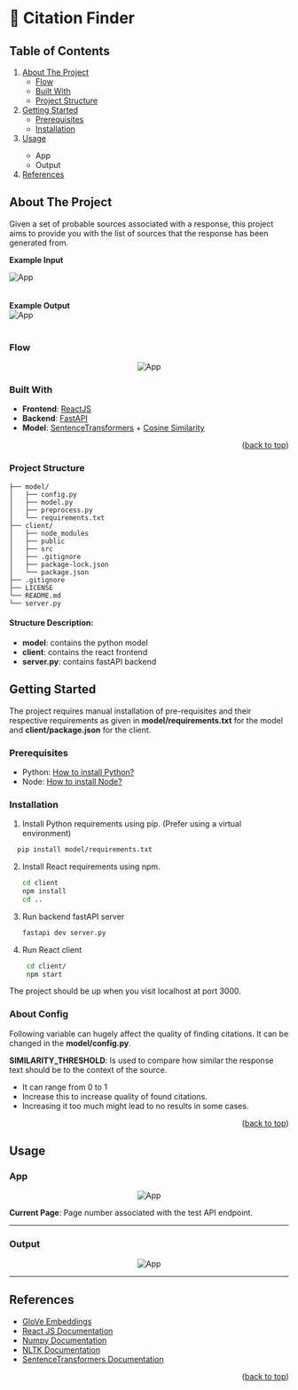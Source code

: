 
  <a name="readme-top"></a>

  <p align="center">
    <h1>📝 Citation Finder</h1>
  </p>

  <h2>Table of Contents</h2>
  <ol>
    <li>
      <a href="#about-the-project">About The Project</a>
      <ul>
        <li><a href="#flow">Flow</a></li>
        <li><a href="#built-with">Built With</a></li>
        <li><a href="#project-structure">Project Structure</a></li>
      </ul>
    </li>
    <li>
      <a href="#getting-started">Getting Started</a>
      <ul>
        <li><a href="#prerequisites">Prerequisites</a></li>
        <li><a href="#installation">Installation</a></li>
      </ul>
    </li>
    <li><a href="#usage">Usage</a></li>
    <ul>
        <li>App</li>
        <li>Output</li>
    </ul>
    <li><a href="#references">References</a></li>
  </ol>

## About The Project

Given a set of probable sources associated with a response, this project aims to provide you with the list of sources that the response has been generated from.

<b>Example Input</b>
<div style="display:flex; flex-direction:column">
<img src="./src/images/example_input.png" alt="App">
<br/>
</div>
<br/>
<b>Example Output</b>
<div style="display:flex; flex-direction:column">
<img src="./src/images/example_output.png" alt="App">
<br/>
</div>

### Flow
<div style="display: flex; justify-content: center;">
  <img src="./src/images/flow.png" alt="App">
</div>

### Built With

- **Frontend**: [ReactJS](https://react.dev/)
- **Backend**: [FastAPI](https://fastapi.tiangolo.com/)
- **Model**: [SentenceTransformers](https://sbert.net/) + [Cosine Similarity](https://www.sciencedirect.com/topics/computer-science/cosine-similarity)

<p align="right">(<a href="#readme-top">back to top</a>)</p>

### Project Structure
```
├── model/
│   ├── config.py
│   ├── model.py
│   ├── preprocess.py
│   └── requirements.txt
├── client/
│   ├── node_modules
│   ├── public
│   ├── src
│   ├── .gitignore
│   ├── package-lock.json
│   └── package.json
├── .gitignore
├── LICENSE
└── README.md
└── server.py
```

#### Structure Description:
- **model**: contains the python model
- **client**: contains the react frontend
- **server.py**: contains fastAPI backend

## Getting Started

The project requires manual installation of pre-requisites and their respective requirements as given in **model/requirements.txt** for the model and **client/package.json** for the client.

### Prerequisites

* Python: [How to install Python?](https://www.python.org/downloads/)
* Node: [How to install Node?](https://nodejs.org/en/download/package-manager)
  
### Installation

1. Install Python requirements using pip. (Prefer using a virtual environment)
  ```sh
    pip install model/requirements.txt
  ```
   
2. Install React requirements using npm.
    ```sh
    cd client
    npm install
    cd ..
    ```
3. Run backend fastAPI server
   ```sh
   fastapi dev server.py
   ```

4. Run React client
   ```sh
    cd client/
    npm start
   ```
The project should be up when you visit localhost at port 3000.

### About Config
Following variable can hugely affect the quality of finding citations. It can be changed in the **model/config.py**.

**SIMILARITY_THRESHOLD**: Is used to compare how similar the response text should be to the context of the source.
- It can range from 0 to 1
- Increase this to increase quality of found citations.
- Increasing it too much might lead to no results in some cases.

<p align="right">(<a href="#readme-top">back to top</a>)</p>

## Usage

### App
<div style="display: flex; justify-content: center;">
  <img src="./src/images/app.png" alt="App">
</div>

**Current Page**: Page number associated with the test API endpoint.

<hr>

### Output
<div style="display: flex; justify-content: center;">
  <img src="./src/images/app_output.png" alt="App">
</div>
<hr>

## References

* [GloVe Embeddings](https://nlp.stanford.edu/pubs/glove.pdf)
* [React JS Documentation](https://react.dev/reference/react)
* [Numpy Documentation](https://numpy.org/doc/)
* [NLTK Documentation](https://www.nltk.org/api/nltk.html)
* [SentenceTransformers Documentation](https://sbert.net/)
  
<p align="right">(<a href="#readme-top">back to top</a>)</p>
